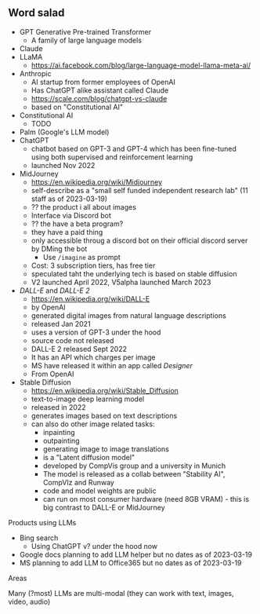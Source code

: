 ## Word salad

-   GPT Generative Pre-trained Transformer
    -   A family of large language models
-   Claude
-   LLaMA
    -   https://ai.facebook.com/blog/large-language-model-llama-meta-ai/
-   Anthropic
    -   AI startup from former employees of OpenAI
    -   Has ChatGPT alike assistant called Claude
    -   https://scale.com/blog/chatgpt-vs-claude
    -   based on "Constitutional AI"
-   Constitutional AI
    -   TODO
-   Palm (Google's LLM model)
-   ChatGPT
    -   chatbot based on GPT-3 and GPT-4 which has been fine-tuned using both supervised and reinforcement learning
    -   launched Nov 2022
-   MidJourney
    -   https://en.wikipedia.org/wiki/Midjourney
    -   self-describe as a "small self funded independent research lab" (11 staff as of 2023-03-19)
    -   ?? the product i all about images
    -   Interface via Discord bot
    -   ?? the have a beta program?
    -   they have a paid thing
    -   only accessible throug a discord bot on their official discord server by DMing the bot
        -   Use `/imagine` as prompt
    -   Cost: 3 subscription tiers, has free tier
    -   speculated taht the underlying tech is based on stable diffusion
    -   V2 launched April 2022, V5alpha launched March 2023
-   _DALL-E_ and _DALL-E 2_
    -   https://en.wikipedia.org/wiki/DALL-E
    -   by OpenAI
    -   generated digital images from natural language descriptions
    -   released Jan 2021
    -   uses a version of GPT-3 under the hood
    -   source code not released
    -   DALL-E 2 released Sept 2022
    -   It has an API which charges per image
    -   MS have released it within an app called _Designer_
    *   From OpenAI
-   Stable Diffusion
    -   https://en.wikipedia.org/wiki/Stable_Diffusion
    -   text-to-image deep learning model
    -   released in 2022
    -   generates images based on text descriptions
    -   can also do other image related tasks:
        -   inpainting
        -   outpainting
        -   generating image to image translations
        -   is a "Latent diffusion model"
        -   developed by CompVis group and a university in Munich
        -   The model is released as a collab between "Stability AI", CompVIz and Runway
        -   code and model weights are public
        -   can run on most consumer hardware (need 8GB VRAM) - this is big contrast to DALL-E or MidJourney

Products using LLMs

-   Bing search
    -   Using ChatGPT v? under the hood now
-   Google docs planning to add LLM helper but no dates as of 2023-03-19
-   MS planning to add LLM to Office365 but no dates as of 2023-03-19

Areas

Many (?most) LLMs are multi-modal (they can work with text, images, video, audio)



